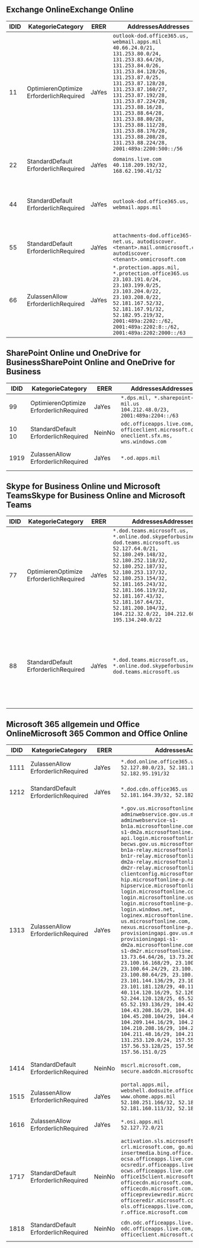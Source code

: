 <!--THIS FILE IS AUTOMATICALLY GENERATED. MANUAL CHANGES WILL BE OVERWRITTEN.-->
<!--Please contact the Office 365 Endpoints team with any questions.-->
<!--USGovDoD endpoints version 2019011100-->
<!--File generated 2019-01-11 11:00:03.3670-->

## <a name="exchange-online"></a><span data-ttu-id="2950a-101">Exchange Online</span><span class="sxs-lookup"><span data-stu-id="2950a-101">Exchange Online</span></span>

<span data-ttu-id="2950a-102">ID</span><span class="sxs-lookup"><span data-stu-id="2950a-102">ID</span></span> | <span data-ttu-id="2950a-103">Kategorie</span><span class="sxs-lookup"><span data-stu-id="2950a-103">Category</span></span> | <span data-ttu-id="2950a-104">ER</span><span class="sxs-lookup"><span data-stu-id="2950a-104">ER</span></span> | <span data-ttu-id="2950a-105">Addresses</span><span class="sxs-lookup"><span data-stu-id="2950a-105">Addresses</span></span> | <span data-ttu-id="2950a-106">Ports</span><span class="sxs-lookup"><span data-stu-id="2950a-106">Ports</span></span>
-- | -------------------- | --- | ---------------------------------------------------------------------------------------------------------------------------------------------------------------------------------------------------------------------------------------------------------------------------------------------------------------------------------------------------------------------------------------------- | -------------------------------
<span data-ttu-id="2950a-107">1</span><span class="sxs-lookup"><span data-stu-id="2950a-107">1</span></span> | <span data-ttu-id="2950a-108">Optimieren</span><span class="sxs-lookup"><span data-stu-id="2950a-108">Optimize</span></span><BR><span data-ttu-id="2950a-109">Erforderlich</span><span class="sxs-lookup"><span data-stu-id="2950a-109">Required</span></span> | <span data-ttu-id="2950a-110">Ja</span><span class="sxs-lookup"><span data-stu-id="2950a-110">Yes</span></span> | `outlook-dod.office365.us, webmail.apps.mil`<BR>`40.66.24.0/21, 131.253.80.0/24, 131.253.83.64/26, 131.253.84.0/26, 131.253.84.128/26, 131.253.87.0/25, 131.253.87.128/28, 131.253.87.160/27, 131.253.87.192/28, 131.253.87.224/28, 131.253.88.16/28, 131.253.88.64/28, 131.253.88.80/28, 131.253.88.112/28, 131.253.88.176/28, 131.253.88.208/28, 131.253.88.224/28, 2001:489a:2200:500::/56` | <span data-ttu-id="2950a-111">**TCP:** 443, 80</span><span class="sxs-lookup"><span data-stu-id="2950a-111">**TCP:** 443, 80</span></span>
<span data-ttu-id="2950a-112">2</span><span class="sxs-lookup"><span data-stu-id="2950a-112">2</span></span> | <span data-ttu-id="2950a-113">Standard</span><span class="sxs-lookup"><span data-stu-id="2950a-113">Default</span></span><BR><span data-ttu-id="2950a-114">Erforderlich</span><span class="sxs-lookup"><span data-stu-id="2950a-114">Required</span></span> | <span data-ttu-id="2950a-115">Ja</span><span class="sxs-lookup"><span data-stu-id="2950a-115">Yes</span></span> | `domains.live.com`<BR>`40.118.209.192/32, 168.62.190.41/32` | <span data-ttu-id="2950a-116">**TCP:** 443, 80</span><span class="sxs-lookup"><span data-stu-id="2950a-116">**TCP:** 443, 80</span></span>
<span data-ttu-id="2950a-117">4</span><span class="sxs-lookup"><span data-stu-id="2950a-117">4</span></span> | <span data-ttu-id="2950a-118">Standard</span><span class="sxs-lookup"><span data-stu-id="2950a-118">Default</span></span><BR><span data-ttu-id="2950a-119">Erforderlich</span><span class="sxs-lookup"><span data-stu-id="2950a-119">Required</span></span> | <span data-ttu-id="2950a-120">Ja</span><span class="sxs-lookup"><span data-stu-id="2950a-120">Yes</span></span> | `outlook-dod.office365.us, webmail.apps.mil` | <span data-ttu-id="2950a-121">**TCP:** 143, 25, 587, 993, 995</span><span class="sxs-lookup"><span data-stu-id="2950a-121">**TCP:** 143, 25, 587, 993, 995</span></span>
<span data-ttu-id="2950a-122">5</span><span class="sxs-lookup"><span data-stu-id="2950a-122">5</span></span> | <span data-ttu-id="2950a-123">Standard</span><span class="sxs-lookup"><span data-stu-id="2950a-123">Default</span></span><BR><span data-ttu-id="2950a-124">Erforderlich</span><span class="sxs-lookup"><span data-stu-id="2950a-124">Required</span></span> | <span data-ttu-id="2950a-125">Ja</span><span class="sxs-lookup"><span data-stu-id="2950a-125">Yes</span></span> | `attachments-dod.office365-net.us, autodiscover.<tenant>.mail.onmicrosoft.com, autodiscover.<tenant>.onmicrosoft.com` | <span data-ttu-id="2950a-126">**TCP:** 443, 80</span><span class="sxs-lookup"><span data-stu-id="2950a-126">**TCP:** 443, 80</span></span>
<span data-ttu-id="2950a-127">6</span><span class="sxs-lookup"><span data-stu-id="2950a-127">6</span></span> | <span data-ttu-id="2950a-128">Zulassen</span><span class="sxs-lookup"><span data-stu-id="2950a-128">Allow</span></span><BR><span data-ttu-id="2950a-129">Erforderlich</span><span class="sxs-lookup"><span data-stu-id="2950a-129">Required</span></span> | <span data-ttu-id="2950a-130">Ja</span><span class="sxs-lookup"><span data-stu-id="2950a-130">Yes</span></span> | `*.protection.apps.mil, *.protection.office365.us`<BR>`23.103.191.0/24, 23.103.199.0/25, 23.103.204.0/22, 23.103.208.0/22, 52.181.167.52/32, 52.181.167.91/32, 52.182.95.219/32, 2001:489a:2202::/62, 2001:489a:2202:8::/62, 2001:489a:2202:2000::/63` | <span data-ttu-id="2950a-131">**TCP:** 25, 443</span><span class="sxs-lookup"><span data-stu-id="2950a-131">**TCP:** 25, 443</span></span>

## <a name="sharepoint-online-and-onedrive-for-business"></a><span data-ttu-id="2950a-132">SharePoint Online und OneDrive for Business</span><span class="sxs-lookup"><span data-stu-id="2950a-132">SharePoint Online and OneDrive for Business</span></span>

<span data-ttu-id="2950a-133">ID</span><span class="sxs-lookup"><span data-stu-id="2950a-133">ID</span></span> | <span data-ttu-id="2950a-134">Kategorie</span><span class="sxs-lookup"><span data-stu-id="2950a-134">Category</span></span> | <span data-ttu-id="2950a-135">ER</span><span class="sxs-lookup"><span data-stu-id="2950a-135">ER</span></span> | <span data-ttu-id="2950a-136">Addresses</span><span class="sxs-lookup"><span data-stu-id="2950a-136">Addresses</span></span> | <span data-ttu-id="2950a-137">Ports</span><span class="sxs-lookup"><span data-stu-id="2950a-137">Ports</span></span>
-- | -------------------- | --- | ---------------------------------------------------------------------------------------- | ----------------
<span data-ttu-id="2950a-138">9</span><span class="sxs-lookup"><span data-stu-id="2950a-138">9</span></span> | <span data-ttu-id="2950a-139">Optimieren</span><span class="sxs-lookup"><span data-stu-id="2950a-139">Optimize</span></span><BR><span data-ttu-id="2950a-140">Erforderlich</span><span class="sxs-lookup"><span data-stu-id="2950a-140">Required</span></span> | <span data-ttu-id="2950a-141">Ja</span><span class="sxs-lookup"><span data-stu-id="2950a-141">Yes</span></span> | `*.dps.mil, *.sharepoint-mil.us`<BR>`104.212.48.0/23, 2001:489a:2204::/63` | <span data-ttu-id="2950a-142">**TCP:** 443, 80</span><span class="sxs-lookup"><span data-stu-id="2950a-142">**TCP:** 443, 80</span></span>
<span data-ttu-id="2950a-143">10 </span><span class="sxs-lookup"><span data-stu-id="2950a-143">10</span></span> | <span data-ttu-id="2950a-144">Standard</span><span class="sxs-lookup"><span data-stu-id="2950a-144">Default</span></span><BR><span data-ttu-id="2950a-145">Erforderlich</span><span class="sxs-lookup"><span data-stu-id="2950a-145">Required</span></span> | <span data-ttu-id="2950a-146">Nein</span><span class="sxs-lookup"><span data-stu-id="2950a-146">No</span></span> | `odc.officeapps.live.com, officeclient.microsoft.com, oneclient.sfx.ms, wns.windows.com` | <span data-ttu-id="2950a-147">**TCP:** 443, 80</span><span class="sxs-lookup"><span data-stu-id="2950a-147">**TCP:** 443, 80</span></span>
<span data-ttu-id="2950a-148">19</span><span class="sxs-lookup"><span data-stu-id="2950a-148">19</span></span> | <span data-ttu-id="2950a-149">Zulassen</span><span class="sxs-lookup"><span data-stu-id="2950a-149">Allow</span></span><BR><span data-ttu-id="2950a-150">Erforderlich</span><span class="sxs-lookup"><span data-stu-id="2950a-150">Required</span></span> | <span data-ttu-id="2950a-151">Ja</span><span class="sxs-lookup"><span data-stu-id="2950a-151">Yes</span></span> | `*.od.apps.mil` | <span data-ttu-id="2950a-152">**TCP:** 443, 80</span><span class="sxs-lookup"><span data-stu-id="2950a-152">**TCP:** 443, 80</span></span>

## <a name="skype-for-business-online-and-microsoft-teams"></a><span data-ttu-id="2950a-153">Skype for Business Online und Microsoft Teams</span><span class="sxs-lookup"><span data-stu-id="2950a-153">Skype for Business Online and Microsoft Teams</span></span>

<span data-ttu-id="2950a-154">ID</span><span class="sxs-lookup"><span data-stu-id="2950a-154">ID</span></span> | <span data-ttu-id="2950a-155">Kategorie</span><span class="sxs-lookup"><span data-stu-id="2950a-155">Category</span></span> | <span data-ttu-id="2950a-156">ER</span><span class="sxs-lookup"><span data-stu-id="2950a-156">ER</span></span> | <span data-ttu-id="2950a-157">Addresses</span><span class="sxs-lookup"><span data-stu-id="2950a-157">Addresses</span></span> | <span data-ttu-id="2950a-158">Ports</span><span class="sxs-lookup"><span data-stu-id="2950a-158">Ports</span></span>
-- | -------------------- | --- | -------------------------------------------------------------------------------------------------------------------------------------------------------------------------------------------------------------------------------------------------------------------------------------------------------------------------------------------------------- | --------------------------------------------------
<span data-ttu-id="2950a-159">7</span><span class="sxs-lookup"><span data-stu-id="2950a-159">7</span></span> | <span data-ttu-id="2950a-160">Optimieren</span><span class="sxs-lookup"><span data-stu-id="2950a-160">Optimize</span></span><BR><span data-ttu-id="2950a-161">Erforderlich</span><span class="sxs-lookup"><span data-stu-id="2950a-161">Required</span></span> | <span data-ttu-id="2950a-162">Ja</span><span class="sxs-lookup"><span data-stu-id="2950a-162">Yes</span></span> | `*.dod.teams.microsoft.us, *.online.dod.skypeforbusiness.us, dod.teams.microsoft.us`<BR>`52.127.64.0/21, 52.180.249.148/32, 52.180.252.118/32, 52.180.252.187/32, 52.180.253.137/32, 52.180.253.154/32, 52.181.165.243/32, 52.181.166.119/32, 52.181.167.43/32, 52.181.167.64/32, 52.181.200.104/32, 104.212.32.0/22, 104.212.60.0/23, 195.134.240.0/22` | <span data-ttu-id="2950a-163">**TCP:** 443</span><span class="sxs-lookup"><span data-stu-id="2950a-163">**TCP:** 443</span></span><BR><span data-ttu-id="2950a-164">**UDP:** 3478, 3479, 3480, 3481</span><span class="sxs-lookup"><span data-stu-id="2950a-164">**UDP:** 3478, 3479, 3480, 3481</span></span>
<span data-ttu-id="2950a-165">8</span><span class="sxs-lookup"><span data-stu-id="2950a-165">8</span></span> | <span data-ttu-id="2950a-166">Standard</span><span class="sxs-lookup"><span data-stu-id="2950a-166">Default</span></span><BR><span data-ttu-id="2950a-167">Erforderlich</span><span class="sxs-lookup"><span data-stu-id="2950a-167">Required</span></span> | <span data-ttu-id="2950a-168">Ja</span><span class="sxs-lookup"><span data-stu-id="2950a-168">Yes</span></span> | `*.dod.teams.microsoft.us, *.online.dod.skypeforbusiness.us, dod.teams.microsoft.us` | <span data-ttu-id="2950a-169">**TCP:** 5061, 50000-59999</span><span class="sxs-lookup"><span data-stu-id="2950a-169">**TCP:** 5061, 50000-59999</span></span><BR><span data-ttu-id="2950a-170">**UDP:** 50000-59999</span><span class="sxs-lookup"><span data-stu-id="2950a-170">**UDP:** 50000-59999</span></span>

## <a name="microsoft-365-common-and-office-online"></a><span data-ttu-id="2950a-171">Microsoft 365 allgemein und Office Online</span><span class="sxs-lookup"><span data-stu-id="2950a-171">Microsoft 365 Common and Office Online</span></span>

<span data-ttu-id="2950a-172">ID</span><span class="sxs-lookup"><span data-stu-id="2950a-172">ID</span></span> | <span data-ttu-id="2950a-173">Kategorie</span><span class="sxs-lookup"><span data-stu-id="2950a-173">Category</span></span> | <span data-ttu-id="2950a-174">ER</span><span class="sxs-lookup"><span data-stu-id="2950a-174">ER</span></span> | <span data-ttu-id="2950a-175">Addresses</span><span class="sxs-lookup"><span data-stu-id="2950a-175">Addresses</span></span> | <span data-ttu-id="2950a-176">Ports</span><span class="sxs-lookup"><span data-stu-id="2950a-176">Ports</span></span>
-- | ------------------- | --- | ------------------------------------------------------------------------------------------------------------------------------------------------------------------------------------------------------------------------------------------------------------------------------------------------------------------------------------------------------------------------------------------------------------------------------------------------------------------------------------------------------------------------------------------------------------------------------------------------------------------------------------------------------------------------------------------------------------------------------------------------------------------------------------------------------------------------------------------------------------------------------------------------------------------------------------------------------------------------------------------------------------------------------------------------------------------------------------------------------------------------------------------------------------------------------------------------------------------------------------------------------------------------------------------------------------------------------------------------------------------------------------------------------------------------------------------------- | ----------------
<span data-ttu-id="2950a-177">11</span><span class="sxs-lookup"><span data-stu-id="2950a-177">11</span></span> | <span data-ttu-id="2950a-178">Zulassen</span><span class="sxs-lookup"><span data-stu-id="2950a-178">Allow</span></span><BR><span data-ttu-id="2950a-179">Erforderlich</span><span class="sxs-lookup"><span data-stu-id="2950a-179">Required</span></span> | <span data-ttu-id="2950a-180">Ja</span><span class="sxs-lookup"><span data-stu-id="2950a-180">Yes</span></span> | `*.dod.online.office365.us`<BR>`52.127.80.0/23, 52.181.164.39/32, 52.182.95.191/32` | <span data-ttu-id="2950a-181">**TCP:** 443</span><span class="sxs-lookup"><span data-stu-id="2950a-181">**TCP:** 443</span></span>
<span data-ttu-id="2950a-182">12</span><span class="sxs-lookup"><span data-stu-id="2950a-182">12</span></span> | <span data-ttu-id="2950a-183">Standard</span><span class="sxs-lookup"><span data-stu-id="2950a-183">Default</span></span><BR><span data-ttu-id="2950a-184">Erforderlich</span><span class="sxs-lookup"><span data-stu-id="2950a-184">Required</span></span> | <span data-ttu-id="2950a-185">Ja</span><span class="sxs-lookup"><span data-stu-id="2950a-185">Yes</span></span> | `*.dod.cdn.office365.us`<BR>`52.181.164.39/32, 52.182.95.191/32` | <span data-ttu-id="2950a-186">**TCP:** 443</span><span class="sxs-lookup"><span data-stu-id="2950a-186">**TCP:** 443</span></span>
<span data-ttu-id="2950a-187">13</span><span class="sxs-lookup"><span data-stu-id="2950a-187">13</span></span> | <span data-ttu-id="2950a-188">Zulassen</span><span class="sxs-lookup"><span data-stu-id="2950a-188">Allow</span></span><BR><span data-ttu-id="2950a-189">Erforderlich</span><span class="sxs-lookup"><span data-stu-id="2950a-189">Required</span></span> | <span data-ttu-id="2950a-190">Ja</span><span class="sxs-lookup"><span data-stu-id="2950a-190">Yes</span></span> | `*.gov.us.microsoftonline.com, adminwebservice.gov.us.microsoftonline.com, adminwebservice-s1-bn1a.microsoftonline.com, adminwebservice-s1-dm2a.microsoftonline.com, api.login.microsoftonline.com, becws.gov.us.microsoftonline.com, bws-s1-bn1a-relay.microsoftonline.com, bws-s1-bn1r-relay.microsoftonline.com, bws-s1-dm2a-relay.microsoftonline.com, bws-s1-dm2r-relay.microsoftonline.com, clientconfig.microsoftonline-p.net, hip.microsoftonline-p.net, hipservice.microsoftonline.com, login.microsoftonline.com, login.microsoftonline.us, login.microsoftonline-p.com, login.windows.net, loginex.microsoftonline.com, login-us.microsoftonline.com, nexus.microsoftonline-p.com, provisioningapi.gov.us.microsoftonline.com, provisioningapi-s1-dm2a.microsoftonline.com, provisioningapi-s1-dm2r.microsoftonline.com`<BR>`13.73.64.64/26, 13.73.208.128/25, 23.100.16.168/29, 23.100.32.136/29, 23.100.64.24/29, 23.100.72.32/29, 23.100.80.64/29, 23.100.120.64/29, 23.101.144.136/29, 23.101.165.168/29, 23.101.181.128/29, 40.113.192.16/29, 40.114.120.16/29, 52.126.194.0/23, 52.244.120.128/25, 65.52.1.16/29, 65.52.193.136/29, 104.42.72.16/29, 104.43.208.16/29, 104.43.240.16/29, 104.45.208.104/29, 104.46.112.8/29, 104.209.144.16/29, 104.210.48.8/29, 104.210.208.16/29, 104.211.16.16/29, 104.211.48.16/29, 104.215.96.24/29, 131.253.120.0/24, 157.55.59.128/25, 157.56.53.128/25, 157.56.58.0/25, 157.56.151.0/25` | <span data-ttu-id="2950a-191">**TCP:** 443</span><span class="sxs-lookup"><span data-stu-id="2950a-191">**TCP:** 443</span></span>
<span data-ttu-id="2950a-192">14</span><span class="sxs-lookup"><span data-stu-id="2950a-192">14</span></span> | <span data-ttu-id="2950a-193">Standard</span><span class="sxs-lookup"><span data-stu-id="2950a-193">Default</span></span><BR><span data-ttu-id="2950a-194">Erforderlich</span><span class="sxs-lookup"><span data-stu-id="2950a-194">Required</span></span> | <span data-ttu-id="2950a-195">Nein</span><span class="sxs-lookup"><span data-stu-id="2950a-195">No</span></span> | `mscrl.microsoft.com, secure.aadcdn.microsoftonline-p.com` | <span data-ttu-id="2950a-196">**TCP:** 443</span><span class="sxs-lookup"><span data-stu-id="2950a-196">**TCP:** 443</span></span>
<span data-ttu-id="2950a-197">15</span><span class="sxs-lookup"><span data-stu-id="2950a-197">15</span></span> | <span data-ttu-id="2950a-198">Zulassen</span><span class="sxs-lookup"><span data-stu-id="2950a-198">Allow</span></span><BR><span data-ttu-id="2950a-199">Erforderlich</span><span class="sxs-lookup"><span data-stu-id="2950a-199">Required</span></span> | <span data-ttu-id="2950a-200">Ja</span><span class="sxs-lookup"><span data-stu-id="2950a-200">Yes</span></span> | `portal.apps.mil, webshell.dodsuite.office365.us, www.ohome.apps.mil`<BR>`52.180.251.166/32, 52.181.160.19/32, 52.181.160.113/32, 52.182.92.132/32` | <span data-ttu-id="2950a-201">**TCP:** 443</span><span class="sxs-lookup"><span data-stu-id="2950a-201">**TCP:** 443</span></span>
<span data-ttu-id="2950a-202">16</span><span class="sxs-lookup"><span data-stu-id="2950a-202">16</span></span> | <span data-ttu-id="2950a-203">Zulassen</span><span class="sxs-lookup"><span data-stu-id="2950a-203">Allow</span></span><BR><span data-ttu-id="2950a-204">Erforderlich</span><span class="sxs-lookup"><span data-stu-id="2950a-204">Required</span></span> | <span data-ttu-id="2950a-205">Ja</span><span class="sxs-lookup"><span data-stu-id="2950a-205">Yes</span></span> | `*.osi.apps.mil`<BR>`52.127.72.0/21` | <span data-ttu-id="2950a-206">**TCP:** 443</span><span class="sxs-lookup"><span data-stu-id="2950a-206">**TCP:** 443</span></span>
<span data-ttu-id="2950a-207">17</span><span class="sxs-lookup"><span data-stu-id="2950a-207">17</span></span> | <span data-ttu-id="2950a-208">Standard</span><span class="sxs-lookup"><span data-stu-id="2950a-208">Default</span></span><BR><span data-ttu-id="2950a-209">Erforderlich</span><span class="sxs-lookup"><span data-stu-id="2950a-209">Required</span></span> | <span data-ttu-id="2950a-210">Nein</span><span class="sxs-lookup"><span data-stu-id="2950a-210">No</span></span> | `activation.sls.microsoft.com, crl.microsoft.com, go.microsoft.com, insertmedia.bing.office.net, ocsa.officeapps.live.com, ocsredir.officeapps.live.com, ocws.officeapps.live.com, office15client.microsoft.com, officecdn.microsoft.com, officecdn.microsoft.com.edgesuite.net, officepreviewredir.microsoft.com, officeredir.microsoft.com, ols.officeapps.live.com, r.office.microsoft.com` | <span data-ttu-id="2950a-211">**TCP:** 443, 80</span><span class="sxs-lookup"><span data-stu-id="2950a-211">**TCP:** 443, 80</span></span>
<span data-ttu-id="2950a-212">18</span><span class="sxs-lookup"><span data-stu-id="2950a-212">18</span></span> | <span data-ttu-id="2950a-213">Standard</span><span class="sxs-lookup"><span data-stu-id="2950a-213">Default</span></span><BR><span data-ttu-id="2950a-214">Erforderlich</span><span class="sxs-lookup"><span data-stu-id="2950a-214">Required</span></span> | <span data-ttu-id="2950a-215">Nein</span><span class="sxs-lookup"><span data-stu-id="2950a-215">No</span></span> | `cdn.odc.officeapps.live.com, odc.officeapps.live.com, officeclient.microsoft.com` | <span data-ttu-id="2950a-216">**TCP:** 443, 80</span><span class="sxs-lookup"><span data-stu-id="2950a-216">**TCP:** 443, 80</span></span>
